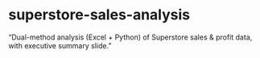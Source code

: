 # superstore-sales-analysis
“Dual-method analysis (Excel + Python) of Superstore sales &amp; profit data, with executive summary slide.”
